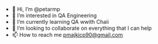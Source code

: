 - 👋 Hi, I’m @petarmp
- 👀 I’m interested in QA Engineering
- 🌱 I’m currently learning QA wwith Chaii
- 💞️ I’m looking to collaborate on everything that I can help
- 📫 How to reach me pmajkicp90@gmail.com

<!---
petarmp/petarmp is a ✨ special ✨ repository because its `README.md` (this file) appears on your GitHub profile.
You can click the Preview link to take a look at your changes.
--->
